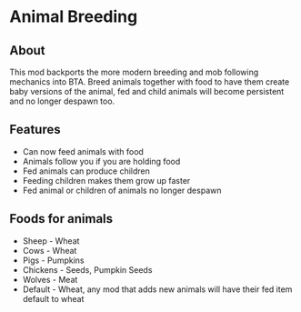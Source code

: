 # Animal Breeding

## About

This mod backports the more modern breeding and mob following mechanics into BTA. Breed animals together with food to have them create baby versions of the animal, fed and child animals will become persistent and no longer despawn too.

## Features
- Can now feed animals with food
- Animals follow you if you are holding food
- Fed animals can produce children
- Feeding children makes them grow up faster
- Fed animal or children of animals no longer despawn

## Foods for animals
- Sheep - Wheat
- Cows - Wheat
- Pigs - Pumpkins
- Chickens - Seeds, Pumpkin Seeds
- Wolves - Meat
- Default - Wheat, any mod that adds new animals will have their fed item default to wheat

